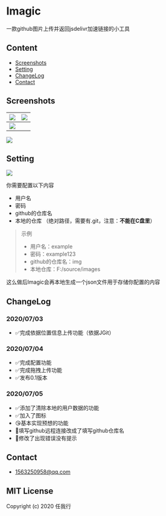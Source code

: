 # Imagic
一款github图片上传并返回jsdelivr加速链接的小工具

## Content
- [Screenshots](#Screenshots)
- [Setting](#Setting)
- [ChangeLog](#ChangeLog)
- [Contact](#Contact)



## Screenshots

 ![](https://cdn.jsdelivr.net/gh/fushaolei/imguploadtest/20200704181945.png)|![](https://cdn.jsdelivr.net/gh/fushaolei/imguploadtest/20200704182125.png)
-----------------------------------------------|---------------------------------------------------------------------
| ![](https://cdn.jsdelivr.net/gh/fushaolei/imguploadtest/20200704182432.png) |



![](https://cdn.jsdelivr.net/gh/fushaolei/ImagitcTest/test.gif)
## Setting
![](https://cdn.jsdelivr.net/gh/fushaolei/imguploadtest/20200704182547.png)

你需要配置以下内容

- 用户名
- 密码
- github的仓库名
- 本地的仓库 （绝对路径，需要有.git，注意：**不能在C盘里**）

> 示例
> - 用户名：example
> - 密码：example123
> - github的仓库名：img
> - 本地仓库：F:/source/images



这么做后Imagic会再本地生成一个json文件用于存储你配置的内容

## ChangeLog

### 2020/07/03
- ✅完成依据位置信息上传功能（依据JGit）

### 2020/07/04
- ✅完成配置功能
- ✅完成拖拽上传功能
- ✅发布0.1版本

### 2020/07/05
- ✅添加了清除本地的用户数据的功能
- ✅加入了图标
- 😘基本实现预想的功能
- 🐛填写github远程连接改成了填写github仓库名
- 🐛修改了出现错误没有提示

## Contact
- 1563250958@qq.com

## MIT License

Copyright (c) 2020 任我行

